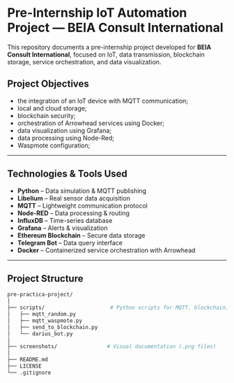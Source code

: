 # Pre-Internship IoT Automation Project — BEIA Consult International

This repository documents a pre-internship project developed for **BEIA Consult International**, focused on IoT, data transmission, blockchain storage, service orchestration, and data visualization.

## Project Objectives

- the integration of an IoT device with MQTT communication;
- local and cloud storage;
- blockchain security;
- orchestration of Arrowhead services using Docker;
- data visualization using Grafana;
- data processing using Node-Red;
- Waspmote configuration;
 

---

## Technologies & Tools Used

- **Python** – Data simulation & MQTT publishing  
- **Libelium** – Real sensor data acquisition  
- **MQTT** – Lightweight communication protocol  
- **Node-RED** – Data processing & routing  
- **InfluxDB** – Time-series database  
- **Grafana** – Alerts & visualization  
- **Ethereum Blockchain** – Secure data storage  
- **Telegram Bot** – Data query interface  
- **Docker** – Containerized service orchestration with Arrowhead  

---

## Project Structure

```bash
pre-practica-project/
│
├── scripts/                     # Python scripts for MQTT, blockchain, bots
│   ├── mqtt_random.py
│   ├── mqtt_waspmote.py
│   ├── send_to_blockchain.py
│   └── darius_bot.py
│
├── screenshots/                # Visual documentation (.png files)
│
├── README.md
├── LICENSE
└── .gitignore
